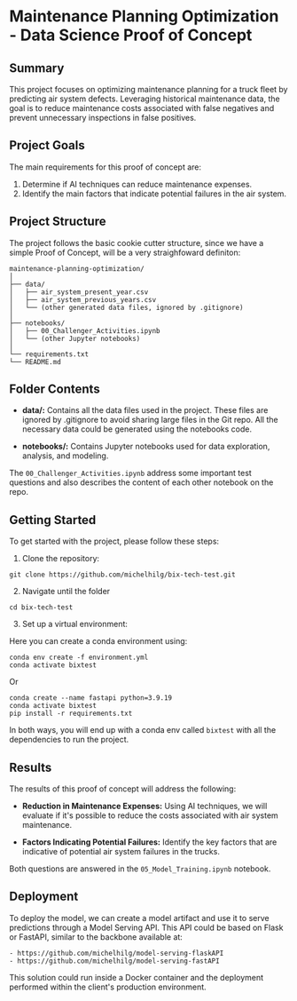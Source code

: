 # Maintenance Planning Optimization - Data Science Proof of Concept

## Summary
This project focuses on optimizing maintenance planning for a truck fleet by predicting air system defects. Leveraging historical maintenance data, the goal is to reduce maintenance costs associated with false negatives and prevent unnecessary inspections in false positives.


## Project Goals
The main requirements for this proof of concept are:

1. Determine if AI techniques can reduce maintenance expenses.
2. Identify the main factors that indicate potential failures in the air system.


## Project Structure
The project follows the basic cookie cutter structure, since we have a simple Proof of Concept, will be  a very straighfoward definiton:

```
maintenance-planning-optimization/
│
├── data/
│   ├── air_system_present_year.csv
│   ├── air_system_previous_years.csv
│   └── (other generated data files, ignored by .gitignore)
│
├── notebooks/
│   ├── 00_Challenger_Activities.ipynb
│   └── (other Jupyter notebooks)
│
└── requirements.txt
└── README.md
```

## Folder Contents

- **data/:** Contains all the data files used in the project. These files are ignored by .gitignore to avoid sharing large files in the Git repo. All the necessary data could be generated using the notebooks code.

- **notebooks/:** Contains Jupyter notebooks used for data exploration, analysis, and modeling.

The `00_Challenger_Activities.ipynb` address some important test questions and also describes the content of each other notebook on the repo.

## Getting Started
To get started with the project, please follow these steps:

1. Clone the repository:

```
git clone https://github.com/michelhilg/bix-tech-test.git
```

2. Navigate until the folder

```
cd bix-tech-test
```

3. Set up a virtual environment:

Here you can create a conda environment using:

```
conda env create -f environment.yml
conda activate bixtest
```

Or 

```
conda create --name fastapi python=3.9.19
conda activate bixtest
pip install -r requirements.txt
```
In both ways, you will end up with a conda env called `bixtest` with all the dependencies to run the project.


## Results
The results of this proof of concept will address the following:

- **Reduction in Maintenance Expenses:** Using AI techniques, we will evaluate if it's possible to reduce the costs associated with air system maintenance.

- **Factors Indicating Potential Failures:** Identify the key factors that are indicative of potential air system failures in the trucks.

Both questions are answered in the `05_Model_Training.ipynb` notebook.


## Deployment
To deploy the model, we can create a model artifact and use it to serve predictions through a Model Serving API. This API could be based on Flask or FastAPI, similar to the backbone available at:

    - https://github.com/michelhilg/model-serving-flaskAPI
    - https://github.com/michelhilg/model-serving-fastAPI

This solution could run inside a Docker container and the deployment performed within the client's production environment.



